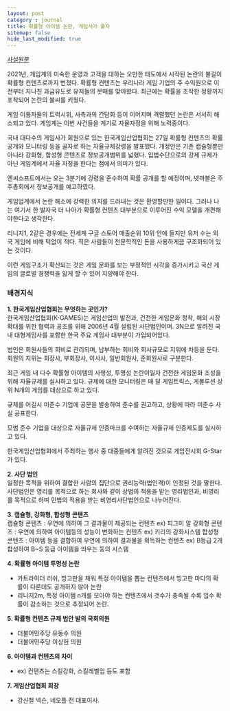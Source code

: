 ```yaml
---
layout: post
category : journal
title: 확률형 아이템 논란, 게임사가 풀자
sitemap: false
hide_last_modified: true
---
```


[사설원문](https://m.etnews.com/20210527000200)

2021년, 게임계의 미숙한 운영과 고객을 대하는 오만한 태도에서 시작된 논란의 불길이 확률형 컨텐츠로까지 번졌다. 확률형 컨텐츠는 우리나라 게임 기업의 주 수익원으로 이전부터 지나친 과금유도로 유저들의 뭇매를 맞아왔다. 최근에는 확률을 조작한 정황까지 포착되어 논란의 불씨를 키웠다.

게임 이용자들의 트럭시위, 사측과의 간담회 등이 이어지며 격렬했던 논란은 서서히 해소되고 있다. 게임계는 이번 사건들을 계기로 자율자정을 위해 노력중이다.

국내 대다수의 게임사가 회원으로 있는 한국게임산업협회는 27일 확률형 컨텐츠의 확률 공개와 모니터링 등을 골자로 하는 자율규제강령을 발표했다.
개정안은 기존 캡슐형뿐만 아니라 강화형, 합성형 콘텐츠로 정보공개범위를 넓혔다. 입법수단으로의 강제 규제가 아닌 게임계에서 자율 자정을 한다는 점에서 의미가 있다.

엔씨소프트에서는 오는 3분기에 강령을 준수하여 확률 공개를 할 예정이며, 넷마블은 주주총회에서 정보공개를 예고하였다. 

게임업계에서 논란 해소에 강력한 의지를 드러내는 것은 환영할만한 일이다. 그러나 나는 여기서 한 발자국 더 나아가 확률형 컨텐츠 대부분으로 이루어진 수익 모델을 개편해야한다고 생각한다.

리니지1, 2같은 경우에는 전세계 구글 스토어 매출순위 10위 안에 들지만 유저 수는 외국 게임에 비해 턱없이 적다. 적은 사람들이 천문학적인 돈을 사용하게끔 구조화되어 있는 것이다. 

이런 게임구조가 확산되는 것은 게임 문화를 보는 부정적인 시각을 증가시키고 국산 게임의 글로벌 경쟁력을 잃게 할 수 있어 지양해야 한다.


### 배경지식
**1. 한국게임산업협회는 무엇하는 곳인가?**  
   한국게임산업협회(K-GAMES)는 게임산업의 발전과, 건전한 게임문화 정착, 해외 시장 확대를 위한 협력과 공조를 위해 2006년 4월 설립된 사단법인이며. 3N으로 알려진 국내 대형게임사를 포함한 한국 주요 게임사 대부분이 가입되어있다.

   법인은 회원사들의 회비로 관리되며, 납부하는 회비와 회사규모로 지위에 차등을 둔다. 회원의 지위는 회장사, 부회장사, 이사사, 일반회원사, 준회원사로 구분한다.

   최근 게임 내 다수 확률형 아이템의 사행성, 투명성 논란이일자 건전한 게임문화 조성을 위해 자율규제를 실시하고 있다. 규제에 대한 모니터링은 매 달 게임트릭스, 게볼루션 상위 N개의 게임를 대상으로 하고 있다. 

   규제를 어길시 미준수 기업에 공문을 발송하여 준수를 권고하고, 상황에 따라 미준수 사실 공표한다.

   모범 준수 기업을 대상으로 자율규제 인증마크를 수여하는 자율규제 인증제도를 실시하고 있다.   

   한국게임산업협회에서 주최하는 행사 중 대중들에게 알려진 것으로 게임전시회 G-Star 가 있다.  

**2. 사단 법인**  
   일정한 목적을 위하여 결합한 사람의 집단으로 권리능력(법인격)이 인정된 것을 말한다. 사단법인은 영리를 목적으로 하는 회사와 같이 상법의 적용을 받는 영리법인과, 비영리를 목적으로 하며 민법의 적용을 받는 비영리사단법인으로 나누어진다.

**3. 캡슐형, 강화형, 합성형 콘텐츠**  
   캡슐형 콘텐츠 : 우연에 의하여 그 결과물이 제공되는 컨텐츠
   ex) 피그미 알
   강화형 콘텐츠 : 우연에 의하여 아이템등의 성능이 변화하는 컨텐츠
   ex) 키리의 강화시스템
   합성형 콘텐츠 : 아이템 등을 결합하여 우연에 의하여 결과물을 획득하는 컨텐츠
   ex) B등급 2개 합성하여 B~S 등급 아이템을 띄우는 등의 시스템

**4. 확률형 아이템 투명성 논란**
   - 카트라이더 러쉬, 빙고판을 채워 특정 아이템을 뽑는 컨텐츠에서 빙고판 마다의 확률이 다른데도 공개하지 않아 논란
   - 리니지2m, 특정 아이템 n개를 모아야 하는 컨텐츠에서 갯수가 충족될 수록 입수 확률이 감소하는 것으로 추정되어 논란.

**5. 확률형 컨텐츠 규제 법안 발의 국회의원**
   - 더불어민주당 유동수 의원
   - 더불어민주당 이상헌 의원

**6. 아이템과 컨텐츠의 차이**  
   - ex) 컨텐츠는 스킬강화, 스킬레벨업 등도 포함

**7. 게임산업협회 회장**  
   - 강신철 넥슨, 네오플 전 대표이사.